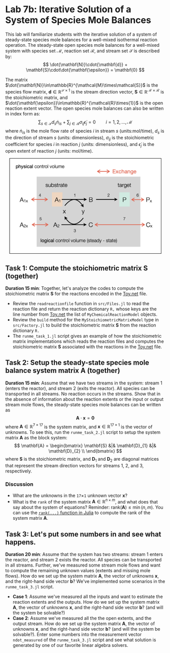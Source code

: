 # Lab 7b: Iterative Solution of a System of Species Mole Balances
This lab will familiarize students with the iterative solution of a system of steady-state species mole balances for a well-mixed isothermal reaction operation. The steady-state open species mole balances for a well-mixed system with species set $\mathcal{M}$, 
reaction set $\mathcal{R}$, and stream set $\mathcal{S}$ is described by:
$$
\dot{\mathbf{N}}\cdot{\mathbf{d}} + \mathbf{S}\cdot\dot{\mathbf{\epsilon}} = \mathbf{0}
$$

The matrix $\dot{\mathbf{N}}\in\mathbb{R}^{\mathcal{M}\times\mathcal{S}}$ is the species flow matrix, 
$\mathbf{d}\in\mathbb{R}^{\mathcal{S}\times{1}}$ is the stream direction vector,
$\mathbf{S}\in\mathbb{R}^{\mathcal{M}\times\mathcal{R}}$ is the stoichiometric matrix, 
and $\dot{\mathbf{\epsilon}}\in\mathbb{R}^{\mathcal{R}\times{1}}$ is the open reaction extent vector.
The open species mole balances can also be written in index form as:
$$
\sum_{s\in\mathcal{S}}d_{s}\dot{n}_{is} + \sum_{j\in\mathcal{R}}\sigma_{ij}\dot{\epsilon}_{j} = 0\qquad{i=1,2,\dots,\mathcal{M}}
$$
where $\dot{n}_{is}$ is the mole flow rate of species $i$ in stream $s$ (units:mol/time), $d_{s}$ is the direction of stream $s$ (units: dimensionless),
$\sigma_{ij}$ is the stoichiometric coefficient for species $i$ in reaction $j$ (units: dimensionless), and $\dot{\epsilon}_{j}$ is the open extent of reaction $j$ (units: mol/time).

<div>
    <center>
        <img src="figs/FigToyNetwork.png" width="480"/>
    </center>
</div>

## Task 1: Compute the stoichiometric matrix $\mathbf{S}$ (together)
__Duration 15 min__: Together, let's analyze the codes to compute the stoichiometric matrix $\mathbf{S}$ for the reactions encoded in the [Toy.net](/data/Toy.net) file.
* Review the `readreactionfile` function in `src/Files.jl` to read the reaction file and return the reaction dictionary `R,` whose keys are the line number from [Toy.net](/data/Toy.net)   the list of `MyChemicalReactionModel` objects. 
* Review the `build` method for the `MyStoichiometricMatrixModel` type in `src/Factory.jl` to build the stoichiometric matrix $\mathbf{S}$ from the reaction dictionary `R.` 
* The `runme_task_1.jl` script gives an example of how the stoichiometric matrix implementations which reads the reaction files and computes the stoichiometric matrix $\mathbf{S}$ associated with the reactions in the [Toy.net](/data/Toy.net) file.

## Task 2: Setup the steady-state species mole balance system matrix $\mathbf{A}$ (together)
__Duration 15 min__: Assume that we have two streams in the system: stream 1 (enters the reactor), and stream 2 (exits the reactor). All species can be transported in all streams. No reaction occurs in the streams. Show that in the absence of information about the reaction extents or the input or output stream mole flows, the steady-state species mole balances can be written as
$$
\mathbf{A}\cdot\mathbf{x} = \mathbf{0}
$$
where $\mathbf{A}\in\mathbb{R}^{\mathcal{7}\times\mathcal{17}}$ is the system matrix, and $\mathbf{x}\in\mathbb{R}^{\mathcal{17}\times{1}}$ is the vector of unknowns. To see this, run the `runme_task_2.jl` script to setup the system matrix $\mathbf{A}$ as the block system:
$$
\mathbf{A} = \begin{bmatrix}
\mathbf{S} &|& \mathbf{D}_{1} &|& \mathbf{D}_{2} \\
\end{bmatrix}
$$
where $\mathbf{S}$ is the stoichiometric matrix, and $\mathbf{D}_{1}$ and $\mathbf{D}_{2}$ are diagonal matrices that represent the stream direction vectors for streams 1, 2, and 3, respectively.

### Discussion
* What are the unknowns in the `17`$\times$`1` unknown vector $\mathbf{x}$?
* What is the `rank` of the system matrix $\mathbf{A}\in\mathbb{R}^{n\times{m}}$, and what does that say about the system of equations? Reminder: $\text{rank}(\mathbf{A})\leq\min(n,m)$. You can use the [`rank(...)` function in Julia](https://docs.julialang.org/en/v1/stdlib/LinearAlgebra/#LinearAlgebra.rank) to compute the rank of the system matrix $\mathbf{A}$.

## Task 3: Let's put some numbers in and see what happens.
__Duration 20 min__: Assume that the system has two streams: stream 1 enters the reactor, and stream 2 exists the reactor. All species can be transported in all streams.
Further, we've measured some stream mole flows and want to compute the remaining unknown values (extents and missing mole flows). How do we set up the system matrix $\mathbf{A}$, the vector of unknowns $\mathbf{x}$, and the right-hand side vector $\mathbf{b}$? We've implemented some scenarios in the `runme_task_3.jl` script.
* __Case 1__: Assume we've measured all the inputs and want to estimate the reaction extents and the outputs. How do we set up the system matrix $\mathbf{A}$, the vector of unknowns $\mathbf{x}$, and the right-hand side vector $\mathbf{b}$? (and will the system be solvable?)
* __Case 2__: Assume we've measured all the the open extents, and the output stream. How do we set up the system matrix $\mathbf{A}$, the vector of unknowns $\mathbf{x}$, and the right-hand side vector $\mathbf{b}$? (and will the system be solvable?). Enter some numbers into the measurement vector `ndot_measured` of the `runme_task_3.jl` script and see what solution is generated by one of our favorite linear algebra solvers.
